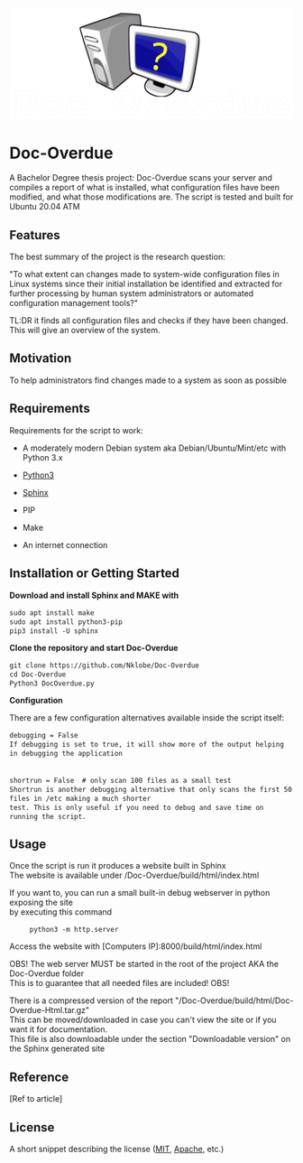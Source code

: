 <img src="LOGOWT.png">

# Doc-Overdue

A Bachelor Degree thesis project:
Doc-Overdue scans your server and compiles a report of what is installed, what configuration files have been modified,  and what those modifications are. 
The script is tested and built for Ubuntu 20.04 ATM

## Features

The best summary of the project is the research question:

"To what extent can changes made to system-wide configuration files in Linux systems since their initial installation be identified and extracted for further processing by human system administrators or automated configuration management tools?"

TL:DR it finds all configuration files and checks if they have been changed.
This will give an overview of the system.

## Motivation

To help administrators find changes made to a system as soon as possible

## Requirements

Requirements for the script to work:

+ A moderately modern Debian system aka Debian/Ubuntu/Mint/etc with Python 3.x

+ [Python3](https://facebook.github.io/react/)

+ [Sphinx](https://facebook.github.io/react/)

+ PIP 

+ Make

+ An internet connection



## Installation or Getting Started

**Download and install Sphinx and MAKE with**

    sudo apt install make
    sudo apt install python3-pip
    pip3 install -U sphinx


**Clone the repository and start Doc-Overdue**

	git clone https://github.com/Nklobe/Doc-Overdue
    cd Doc-Overdue
    Python3 DocOverdue.py

**Configuration**

There are a few configuration alternatives available inside the script itself:

    debugging = False
    If debugging is set to true, it will show more of the output helping in debugging the application


    shortrun = False  # only scan 100 files as a small test
    Shortrun is another debugging alternative that only scans the first 50 files in /etc making a much shorter 
    test. This is only useful if you need to debug and save time on running the script.


## Usage

Once the script is run it produces a website built in Sphinx  
The website is available under /Doc-Overdue/build/html/index.html  

If you want to, you can run a small built-in debug webserver in python exposing the site  
by executing this command  

         python3 -m http.server  

Access the website with [Computers IP]:8000/build/html/index.html  
  
OBS! The web server MUST be started in the root of the project AKA the Doc-Overdue folder  
This is to guarantee that all needed files are included! OBS!  
  
There is a compressed version of the report "/Doc-Overdue/build/html/Doc-Overdue-Html.tar.gz"    
This can be moved/downloaded in case you can't view the site or if you want it for documentation.     
This file is also downloadable under the section "Downloadable version" on the Sphinx generated site


## Reference

[Ref to article]

## License

A short snippet describing the license ([MIT](http://opensource.org/licenses/mit-license.php), [Apache](http://opensource.org/licenses/Apache-2.0), etc.)
